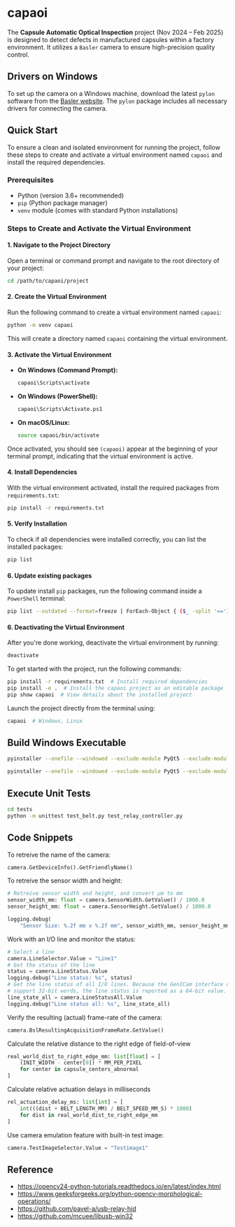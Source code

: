 # capaoi

The **Capsule Automatic Optical Inspection** project (Nov 2024 – Feb 2025) is designed to detect defects in manufactured capsules within a factory environment. It utilizes a `Basler` camera to ensure high-precision quality control.

## Drivers on Windows

To set up the camera on a Windows machine, download the latest `pylon` software from the [Basler website](https://www.baslerweb.com/en-us/downloads/software/). The `pylon` package includes all necessary drivers for connecting the camera.

## Quick Start

To ensure a clean and isolated environment for running the project, follow these steps to create and activate a virtual environment named `capaoi` and install the required dependencies.

### Prerequisites
- Python (version 3.6+ recommended)
- `pip` (Python package manager)
- `venv` module (comes with standard Python installations)

### Steps to Create and Activate the Virtual Environment

#### 1. Navigate to the Project Directory
Open a terminal or command prompt and navigate to the root directory of your project:
```sh
cd /path/to/capaoi/project
```

#### 2. Create the Virtual Environment
Run the following command to create a virtual environment named `capaoi`:
```sh
python -m venv capaoi
```
This will create a directory named `capaoi` containing the virtual environment.

#### 3. Activate the Virtual Environment
- **On Windows (Command Prompt):**
  ```sh
  capaoi\Scripts\activate
  ```
- **On Windows (PowerShell):**
  ```sh
  capaoi\Scripts\Activate.ps1
  ```
- **On macOS/Linux:**
  ```sh
  source capaoi/bin/activate
  ```

Once activated, you should see `(capaoi)` appear at the beginning of your terminal prompt, indicating that the virtual environment is active.

#### 4. Install Dependencies
With the virtual environment activated, install the required packages from `requirements.txt`:
```sh
pip install -r requirements.txt
```

#### 5. Verify Installation
To check if all dependencies were installed correctly, you can list the installed packages:
```sh
pip list
```

#### 6. Update existing packages
To update install `pip` packages, run the following command inside a `PowerShell` terminal:
```sh
pip list --outdated --format=freeze | ForEach-Object { ($_ -split '==')[0] } | ForEach-Object { pip install --upgrade $_ }
```

#### 6. Deactivating the Virtual Environment
After you're done working, deactivate the virtual environment by running:
```sh
deactivate
```

To get started with the project, run the following commands:

```bash
pip install -r requirements.txt  # Install required dependencies
pip install -e .  # Install the capaoi project as an editable package
pip show capaoi  # View details about the installed project
```

Launch the project directly from the terminal using:

```bash
capaoi  # Windows, Linux
```

## Build Windows Executable

```bash
pyinstaller --onefile --windowed --exclude-module PyQt5 --exclude-module PySide2 --exclude-module PySide6 main.py

pyinstaller --onefile --windowed --exclude-module PyQt5 --exclude-module PySide2 --exclude-module PySide6 --add-data="data/Figs_14/000_mask_raw.png:data/Figs_14" --add-data="images/logo.svg:images" --add-data="backup/AAA/Figs/Fig1.png:backup/AAA/Figs" --add-data="backup/AAA/Figs/Fig2.png:backup/AAA/Figs" main.py
```

## Execute Unit Tests

```bash
cd tests
python -m unittest test_belt.py test_relay_controller.py
```

## Code Snippets

To retreive the name of the camera:

```python
camera.GetDeviceInfo().GetFriendlyName()
```

To retreive the sensor width and height:

```python
# Retreive sensor width and height, and convert µm to mm
sensor_width_mm: float = camera.SensorWidth.GetValue() / 1000.0
sensor_height_mm: float = camera.SensorHeight.GetValue() / 1000.0

logging.debug(
    "Sensor Size: %.2f mm x %.2f mm", sensor_width_mm, sensor_height_mm)
```

Work with an I/O line and monitor the status:

```python
# Select a line
camera.LineSelector.Value = "Line1"
# Get the status of the line
status = camera.LineStatus.Value
logging.debug("Line status: %s", status)
# Get the line status of all I/O lines. Because the GenICam interface does not
# support 32-bit words, the line status is reported as a 64-bit value.
line_state_all = camera.LineStatusAll.Value
logging.debug("Line status all: %s", line_state_all)
```

Verify the resulting (actual) frame-rate of the camera:

```python
camera.BslResultingAcquisitionFrameRate.GetValue()
```

Calculate the relative distance to the right edge of field-of-view

```python
real_world_dist_to_right_edge_mm: list[float] = [
    (INIT_WIDTH - center[0]) * MM_PER_PIXEL
    for center in capsule_centers_abnormal
]
```

Calculate relative actuation delays in milliseconds

```python
rel_actuation_delay_ms: list[int] = [
    int(((dist + BELT_LENGTH_MM) / BELT_SPEED_MM_S) * 1000)
    for dist in real_world_dist_to_right_edge_mm
]
```

Use camera emulation feature with built-in test image:

```python
camera.TestImageSelector.Value = "Testimage1"
```

## Reference

- https://opencv24-python-tutorials.readthedocs.io/en/latest/index.html
- https://www.geeksforgeeks.org/python-opencv-morphological-operations/
- https://github.com/pavel-a/usb-relay-hid
- https://github.com/mcuee/libusb-win32
